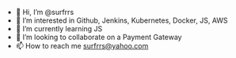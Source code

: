 - 👋 Hi, I’m @surfrrs
- 👀 I’m interested in Github, Jenkins, Kubernetes, Docker, JS, AWS
- 🌱 I’m currently learning JS
- 💞️ I’m looking to collaborate on a Payment Gateway
- 📫 How to reach me surfrrs@yahoo.com

<!---
surfrrs/surfrrs is a ✨ special ✨ repository because its `README.md` (this file) appears on your GitHub profile.
You can click the Preview link to take a look at your changes.
--->
